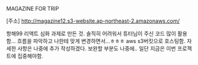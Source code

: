MAGAZINE FOR TRIP

[주소] http://magazine12.s3-website.ap-northeast-2.amazonaws.com/

항해99 리액트 심화 과제로 만든 것. 솔직히 어려워서 튜터님이 주신 코드 많이 활용함... 흐름을 파악하고 나한테 맞게 변경하면서...ㅎㅎㅎ
aws s3버킷으로 호스팅함.
자세한 사항은 나중에 추가 작성하겠다. 보완할 부분도 나중에.. 일단 지금은 이번 프로젝트에 집중해야함.
